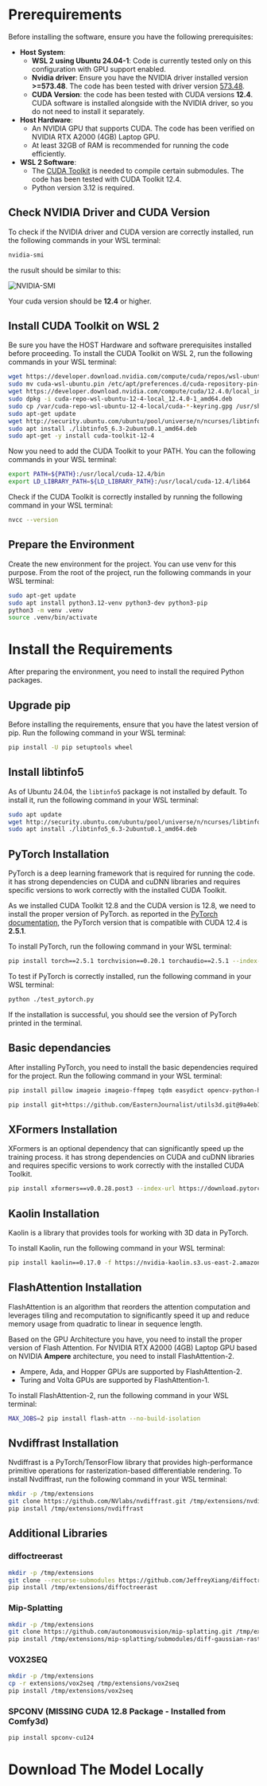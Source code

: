 # Prerequirements
Before installing the software, ensure you have the following prerequisites:

- **Host System**: 
    - **WSL 2 using Ubuntu 24.04-1**: Code is currently tested only on this configuration with GPU support enabled.
    - **Nvidia driver**: Ensure you have the NVIDIA driver installed version **>=573.48**. The code has been tested with driver version [573.48](https://www.nvidia.com/en-us/drivers/details/249928/).
    - **CUDA Version**: the code has been tested with CUDA versions **12.4**. CUDA software is installed alongside with the NVIDIA driver, so you do not need to install it separately.
- **Host Hardware**: 
    - An NVIDIA GPU that supports CUDA. The code has been verified on NVIDIA RTX A2000 (4GB) Laptop GPU.
    - At least 32GB of RAM is recommended for running the code efficiently.
- **WSL 2 Software**:   
    - The [CUDA Toolkit](https://developer.nvidia.com/cuda-toolkit-archive) is needed to compile certain submodules. The code has been tested with CUDA Toolkit 12.4.  
    - Python version 3.12 is required.

## Check NVIDIA Driver and CUDA Version
To check if the NVIDIA driver and CUDA version are correctly installed, run the following commands in your WSL terminal:

```bash
nvidia-smi
```
the rusult should be similar to this:

![NVIDIA-SMI](assets/images/nvidia-smi.jpg "NVIDIA Driver and CUDA Version")

Your cuda version should be **12.4** or higher.

## Install CUDA Toolkit on WSL 2
Be sure you have the HOST Hardware and software prerequisites installed before proceeding.
To install the CUDA Toolkit on WSL 2, run the following commands in your WSL terminal:

```bash
wget https://developer.download.nvidia.com/compute/cuda/repos/wsl-ubuntu/x86_64/cuda-wsl-ubuntu.pin
sudo mv cuda-wsl-ubuntu.pin /etc/apt/preferences.d/cuda-repository-pin-600
wget https://developer.download.nvidia.com/compute/cuda/12.4.0/local_installers/cuda-repo-wsl-ubuntu-12-4-local_12.4.0-1_amd64.deb
sudo dpkg -i cuda-repo-wsl-ubuntu-12-4-local_12.4.0-1_amd64.deb
sudo cp /var/cuda-repo-wsl-ubuntu-12-4-local/cuda-*-keyring.gpg /usr/share/keyrings/
sudo apt-get update
wget http://security.ubuntu.com/ubuntu/pool/universe/n/ncurses/libtinfo5_6.3-2ubuntu0.1_amd64.deb
sudo apt install ./libtinfo5_6.3-2ubuntu0.1_amd64.deb
sudo apt-get -y install cuda-toolkit-12-4
```

Now you need to add the CUDA Toolkit to your PATH. You can the following commands in your WSL terminal:

```bash
export PATH=${PATH}:/usr/local/cuda-12.4/bin
export LD_LIBRARY_PATH=${LD_LIBRARY_PATH}:/usr/local/cuda-12.4/lib64
```

Check if the CUDA Toolkit is correctly installed by running the following command in your WSL terminal:

```bash
nvcc --version  
```

## Prepare the Environment

Create the new environment for the project. You can use venv for this purpose.
From the root of the project, run the following commands in your WSL terminal:

```bash
sudo apt-get update
sudo apt install python3.12-venv python3-dev python3-pip
python3 -m venv .venv
source .venv/bin/activate
```

# Install the Requirements
After preparing the environment, you need to install the required Python packages.

## Upgrade pip

Before installing the requirements, ensure that you have the latest version of pip. Run the following command in your WSL terminal:

```bash
pip install -U pip setuptools wheel
```

## Install libtinfo5

As of Ubuntu 24.04, the `libtinfo5` package is not installed by default.
To install it, run the following command in your WSL terminal:

```bash
sudo apt update
wget http://security.ubuntu.com/ubuntu/pool/universe/n/ncurses/libtinfo5_6.3-2ubuntu0.1_amd64.deb
sudo apt install ./libtinfo5_6.3-2ubuntu0.1_amd64.deb
```

## PyTorch Installation
PyTorch is a deep learning framework that is required for running the code. it has strong dependencies on CUDA and cuDNN libraries and requires specific versions to work correctly with the installed CUDA Toolkit.

As we installed CUDA Toolkit 12.8 and the CUDA version is 12.8, we need to install the proper version of PyTorch. as reported in the [PyTorch documentation](https://pytorch.org/get-started/locally/), the PyTorch version that is compatible with CUDA 12.4 is **2.5.1**.

To install PyTorch, run the following command in your WSL terminal:

```bash
pip install torch==2.5.1 torchvision==0.20.1 torchaudio==2.5.1 --index-url https://download.pytorch.org/whl/cu124
```
To test if PyTorch is correctly installed, run the following command in your WSL terminal:

```bash
python ./test_pytorch.py
```
If the installation is successful, you should see the version of PyTorch printed in the terminal.


## Basic dependancies

After installing PyTorch, you need to install the basic dependencies required for the project. Run the following command in your WSL terminal:

```bash
pip install pillow imageio imageio-ffmpeg tqdm easydict opencv-python-headless scipy ninja rembg onnxruntime trimesh open3d xatlas pyvista pymeshfix igraph transformers

pip install git+https://github.com/EasternJournalist/utils3d.git@9a4eb15e4021b67b12c460c7057d642626897ec8
```
## XFormers Installation
XFormers is an optional dependency that can significantly speed up the training process. it has strong dependencies on CUDA and cuDNN libraries and requires specific versions to work correctly with the installed CUDA Toolkit.

```bash
pip install xformers==v0.0.28.post3 --index-url https://download.pytorch.org/whl/cu124
```

## Kaolin Installation
Kaolin is a library that provides tools for working with 3D data in PyTorch.

To install Kaolin, run the following command in your WSL terminal:

```bash
pip install kaolin==0.17.0 -f https://nvidia-kaolin.s3.us-east-2.amazonaws.com/torch-2.5.1_cu124.html
```

## FlashAttention Installation
FlashAttention is an algorithm that reorders the attention computation and leverages tiling and recomputation to significantly speed it up and reduce memory usage from quadratic to linear in sequence length.

Based on the GPU Architecture you have, you need to install the proper version of Flash Attention.
For NVIDIA RTX A2000 (4GB) Laptop GPU based on NVIDIA **Ampere** architecture, you need to install FlashAttention-2.

- Ampere, Ada, and Hopper GPUs are supported by FlashAttention-2.
- Turing and Volta GPUs are supported by FlashAttention-1.

To install FlashAttention-2, run the following command in your WSL terminal:

```bash
MAX_JOBS=2 pip install flash-attn --no-build-isolation
```

## Nvdiffrast Installation

Nvdiffrast is a PyTorch/TensorFlow library that provides high-performance primitive operations for rasterization-based differentiable rendering.
To install Nvdiffrast, run the following command in your WSL terminal:

```bash
mkdir -p /tmp/extensions
git clone https://github.com/NVlabs/nvdiffrast.git /tmp/extensions/nvdiffrast
pip install /tmp/extensions/nvdiffrast
```

## Additional Libraries

### diffoctreerast

```bash
mkdir -p /tmp/extensions
git clone --recurse-submodules https://github.com/JeffreyXiang/diffoctreerast.git /tmp/extensions/diffoctreerast
pip install /tmp/extensions/diffoctreerast
```

### Mip-Splatting
```bash
mkdir -p /tmp/extensions
git clone https://github.com/autonomousvision/mip-splatting.git /tmp/extensions/mip-splatting
pip install /tmp/extensions/mip-splatting/submodules/diff-gaussian-rasterization/
```

### VOX2SEQ 
```bash
mkdir -p /tmp/extensions
cp -r extensions/vox2seq /tmp/extensions/vox2seq
pip install /tmp/extensions/vox2seq
```

### SPCONV (MISSING CUDA 12.8 Package - Installed from Comfy3d)
```bash
pip install spconv-cu124
```

# Download The Model Locally

# 